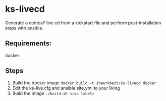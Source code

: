 # ks-livecd
Generate a centos7 live cd from a kickstart file and perform post-installation steps with ansible.

## Requirements:
docker

## Steps
1. Build the docker image
`docker build -t shawrkbait/ks-livecd docker`
2. Edit the ks-live.cfg and ansible site.yml to your liking
3. Build the image
`./build.sh <iso label>`
